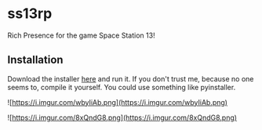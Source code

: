 # ss13rp
Rich Presence for the game Space Station 13!

## Installation

Download the installer [here](https://github.com/qwertyquerty/ss13rp/raw/master/dist/install.exe) and run it. If you don't trust me, because no one seems to, compile it yourself. You could use something like pyinstaller.

![https://i.imgur.com/wbyIiAb.png](https://i.imgur.com/wbyIiAb.png)

![https://i.imgur.com/8xQndG8.png](https://i.imgur.com/8xQndG8.png)
